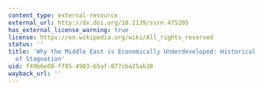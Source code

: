 ```yaml
---
content_type: external-resource
external_url: http://dx.doi.org/10.2139/ssrn.475205
has_external_license_warning: true
license: https://en.wikipedia.org/wiki/All_rights_reserved
status: ''
title: 'Why the Middle East is Economically Underdeveloped: Historical Mechanisms
  of Stagnation'
uid: f49b6e08-ff85-4903-b5af-877cba25ab38
wayback_url: ''
---
```

